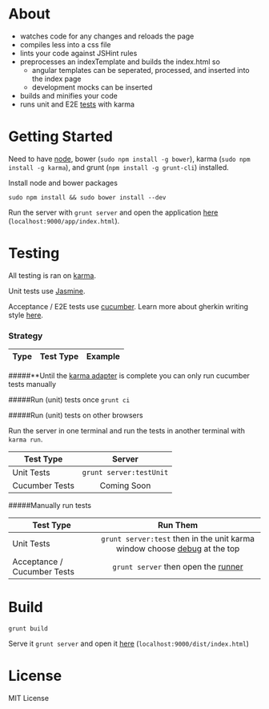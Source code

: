 # About

- watches code for any changes and reloads the page
- compiles less into a css file
- lints your code against JSHint rules
- preprocesses an indexTemplate and builds the index.html so
	- angular templates can be seperated, processed, and inserted into the index page
	- development mocks can be inserted
- builds and minifies your code
- runs unit and E2E [tests](#testing) with karma

# Getting Started

Need to have [node](http://nodejs.org/), bower (`sudo npm install -g bower`), karma (`sudo npm install -g karma`), and grunt (`npm install -g grunt-cli`) installed. 

Install node and bower packages

	sudo npm install && sudo bower install --dev

Run the server with `grunt server` and open the application [here](http://localhost:9000/app/index.html) (`localhost:9000/app/index.html`).

# Testing

All testing is ran on [karma](http://karma-runner.github.com/).

Unit tests use [Jasmine](http://pivotal.github.com/jasmine/).

Acceptance / E2E tests use [cucumber](https://github.com/jperl/karma-cucumber). Learn more about gherkin writing style [here](https://github.com/cucumber/cucumber/wiki).

### Strategy

| Type             | Test Type   | Example     |
| ---------------- |:-----------:|:-----------:|

#####**Until the [karma adapter](https://github.com/jperl/karma-cucumber/issues/1) is complete you can only run cucumber tests manually

#####Run (unit) tests once
`grunt ci`

#####Run (unit) tests on other browsers

Run the server in one terminal and run the tests in another terminal with `karma run`.

| Test Type      | Server                 |
| -------------- |:----------------------:|
| Unit Tests     | `grunt server:testUnit`|
| Cucumber Tests | Coming Soon            |

#####Manually run tests

| Test Type     | Run Them                    |
| ------------- |:---------------------------:|
| Unit Tests    | `grunt server:test` then in the unit karma window choose [debug](http://localhost:9876/debug.html) at the top  |
| Acceptance / Cucumber Tests | `grunt server` then open the [runner](http://localhost:9000/test/CucumberFeatureRunner.html) |

# Build

`grunt build`

Serve it `grunt server` and open it [here](http://localhost:9000/dist/index.html) (`localhost:9000/dist/index.html`)

# License

MIT License
